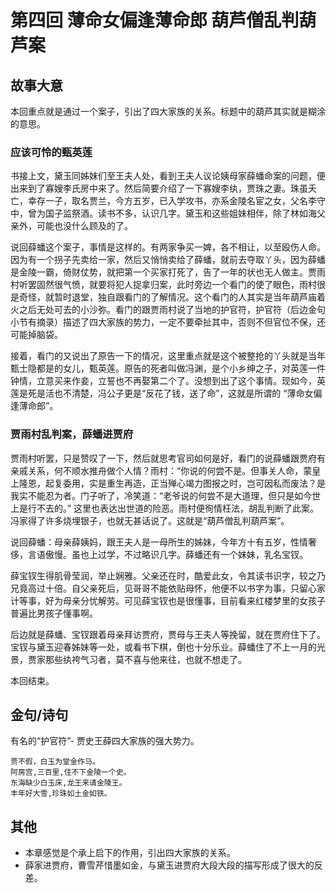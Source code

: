 # 第四回 薄命女偏逢薄命郎 葫芦僧乱判葫芦案

## 故事大意

本回重点就是通过一个案子，引出了四大家族的关系。标题中的葫芦其实就是糊涂的意思。


### 应该可怜的甄英莲

书接上文，黛玉同姊妹们至王夫人处，看到王夫人议论姨母家薛蟠命案的问题，便出来到了寡嫂李氏房中来了。然后简要介绍了一下寡嫂李纨，贾珠之妻。珠虽夭亡，幸存一子，取名贾兰，今方五岁，已入学攻书，亦系金陵名宦之女，父名李守中，曾为国子监祭酒。读书不多，认识几字。黛玉和这些姐妹相伴，除了林如海父亲外，可能也没什么顾及的了。


说回薛蟠这个案子，事情是这样的。有两家争买一婢，各不相让，以至殴伤人命。因为有一个拐子先卖给一家，然后又悄悄卖给了薛蟠，就前去夺取丫头，因为薛蟠是金陵一霸，倚财仗势，就把第一个买家打死了，告了一年的状也无人做主。贾雨村听罢固然很气愤，就要将犯人捉拿归案，此时旁边一个看门的使了眼色，雨村很是奇怪，就暂时退堂，独自跟看门的了解情况。这个看门的人其实是当年葫芦庙着火之后无处可去的小沙弥。看门的跟贾雨村说了当地的护官符，护官符（后边金句小节有摘录）描述了四大家族的势力，一定不要牵扯其中，否则不但官位不保，还可能掉脑袋。


接着，看门的又说出了原告一下的情况，这里重点就是这个被整抢的丫头就是当年甄士隐都是的女儿，甄英莲。原告的死者叫做冯渊，是个小乡绅之子，对英莲一件钟情，立意买来作妾，立誓也不再娶第二个了。没想到出了这个事情。现如今，英莲是死是活也不清楚，冯公子更是“反花了钱，送了命”，这就是所谓的 “薄命女偏逢薄命郎”。

### 贾雨村乱判案，薛蟠进贾府

贾雨村听罢，只是赞叹了一下，然后就思考官司如何是好，看门的说薛蟠跟贾府有亲戚关系，何不顺水推舟做个人情？雨村：“你说的何尝不是。但事关人命，蒙皇上隆恩，起复委用，实是重生再造，正当殚心竭力图报之时，岂可因私而废法？是我实不能忍为者。门子听了，冷笑道：“老爷说的何尝不是大道理，但只是如今世上是行不去的。” 这里也表达出世道的险恶。雨村便徇情枉法，胡乱判断了此案。冯家得了许多烧埋银子，也就无甚话说了。这就是“葫芦僧乱判葫芦案”。


说回薛蟠：母亲薛姨妈，跟王夫人是一母所生的姊妹，今年方十有五岁，性情奢侈，言语傲慢。虽也上过学，不过略识几字。薛蟠还有一个妹妹，乳名宝钗。


薛宝钗生得肌骨莹润，举止娴雅。父亲还在时，酷爱此女，令其读书识字，较之乃兄竟高过十倍。自父亲死后，见哥哥不能依贴母怀，他便不以书字为事，只留心家计等事，好为母亲分忧解劳。可见薛宝钗也是很懂事，目前看来红楼梦里的女孩子普遍比男孩子懂事啊。


后边就是薛蟠、宝钗跟着母亲拜访贾府，贾母与王夫人等挽留，就在贾府住下了。宝钗与黛玉迎春姊妹等一处，或看书下棋，倒也十分乐业。薛蟠住了不上一月的光景，贾家那些纨袴气习者，莫不喜与他来往，也就不想走了。


本回结束。

## 金句/诗句

有名的“护官符”- 贾史王薛四大家族的强大势力。
```shell
贾不假，白玉为堂金作马。
阿房宫,三百里,住不下金陵一个史。
东海缺少白玉床,龙王来请金陵王。
丰年好大雪,珍珠如土金如铁。
```


## 其他

* 本章感觉是个承上启下的作用，引出四大家族的关系。
* 薛家进贾府，曹雪芹惜墨如金，与黛玉进贾府大段大段的描写形成了很大的反差。

